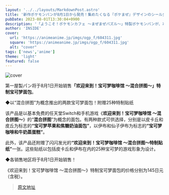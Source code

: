 ```yaml
---
layout: '../../layouts/MarkdownPost.astro'
title: '新作ポケモンパンが8月1日から発売！集めたくなる『ポケまぜ』デザインのシール全25種をチェック'
pubDate: 2023-08-01T13:30:04+0900
description: '「ようこそ！ポケモンカフェ ～まぜまぜパズル～」特製ポケモンパンが、本日8月1日より発売！'
author: 'INSIDE'
cover:
  url: 'https://animeanime.jp/imgs/ogp_f/604311.jpg'
  square: 'https://animeanime.jp/imgs/ogp_f/604311.jpg'
  alt: "cover"
tags: ['news','anime']
theme: 'light'
featured: false
---
```


![cover](https://animeanime.jp/imgs/ogp_f/604311.jpg)

第一屋製パン将于8月1日开始销售<b>「欢迎来到！宝可梦咖啡馆 ～混合拼图～」特制宝可梦面包</b>。 

◆以“混合拼图”为概念推出的两款宝可梦面包！附赠25种特制贴纸

该产品是以基本免费的任天堂Switch和手机游戏《<b>欢迎来到！宝可梦咖啡馆 ～混合拼图～</b>》的“<b>混合拼图</b>”为概念的面包。有两种款式可供选择，分别是以皮卡丘和皮丘为标志的<b>“宝可梦苹果和焦糖奶油面包”</b>，以伊布和仙子伊布为标志的<b>“宝可梦咖啡和牛奶蒸蛋糕”</b>。

此外，该产品还附赠了闪闪发光的<b>“欢迎来到！宝可梦咖啡馆 ～混合拼图～特制贴纸”</b>一张。这些贴纸以包括皮卡丘和伊布在内的25种宝可梦的游戏形象为设计。

◆各销售地区将于8月1日开始销售！

《欢迎来到！宝可梦咖啡馆 ～混合拼图～》特制宝可梦面包的价格分别为145日元（含税）。

>[原文地址](https://animeanime.jp/article/2023/08/01/78999.html)  